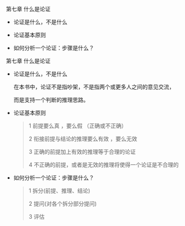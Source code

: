 ​                           第七章  什么是论证

- 论证是什么，不是什么

- 论证基本原则

- 如何分析一个论证：步骤是什么？











​                                     第七章  什么是论证

- 论证是什么，不是什么

  在本书中，论证不是指吵架，不是指两个或更多人之间的意见交流，

  而是支持一个判断的推理思路。

- 论证基本原则

  > 1 前提要么真 ，要么假 （正确或不正确）
  >
  > 2 衔接前提与结论的推理要么有效 ，要么无效 
  >
  > 3 正确的前提加上有效的推理等于合理的论证
  >
  > 4 不正确的前提，或者是无效的推理将使得一个论证是不合理的 

- 如何分析一个论证：步骤是什么？

  > 1 拆分(前提、推理、结论)
  >
  > 2 提问(对各个拆分部分提问)
  >
  > 3 评估



